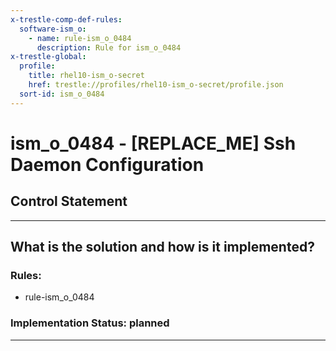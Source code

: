 ```yaml
---
x-trestle-comp-def-rules:
  software-ism_o:
    - name: rule-ism_o_0484
      description: Rule for ism_o_0484
x-trestle-global:
  profile:
    title: rhel10-ism_o-secret
    href: trestle://profiles/rhel10-ism_o-secret/profile.json
  sort-id: ism_o_0484
---
```


# ism_o_0484 - \[REPLACE_ME\] Ssh Daemon Configuration

## Control Statement

______________________________________________________________________

## What is the solution and how is it implemented?

<!-- For implementation status enter one of: implemented, partial, planned, alternative, not-applicable -->

<!-- Note that the list of rules under ### Rules: is read-only and changes will not be captured after assembly to JSON -->

<!-- Add control implementation description here for control: ism_o_0484 -->

### Rules:

  - rule-ism_o_0484

### Implementation Status: planned

______________________________________________________________________
